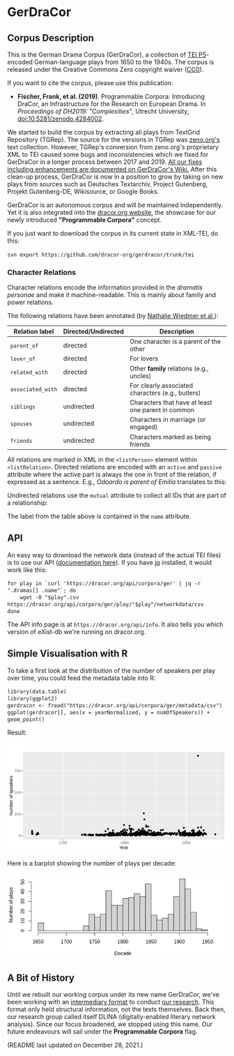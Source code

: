 # GerDraCor
## Corpus Description
This is the German Drama Corpus (GerDraCor), a collection of [TEI P5](https://tei-c.org/guidelines/p5/)-encoded German-language plays from 1650 to the 1940s. The corpus is released under the Creative Commons Zero copyright waiver ([CC0](https://creativecommons.org/share-your-work/public-domain/cc0/)).

If you want to cite the corpus, please use this publication:

- **Fischer, Frank, et al. (2019)**. Programmable Corpora: Introducing DraCor, an Infrastructure for the Research on European Drama. In *Proceedings of DH2019: "Complexities"*, Utrecht University, [doi:10.5281/zenodo.4284002](https://doi.org/10.5281/zenodo.4284002).

We started to build the corpus by extracting all plays from TextGrid Repository (TGRep). The source for the versions in TGRep was [zeno.org's](http://www.zeno.org/) text collection. However, TGRep's conversion from zeno.org's proprietary XML to TEI caused some bugs and inconsistencies which we fixed for GerDraCor in a longer process between 2017 and 2019. [All our fixes including enhancements are documented on GerDraCor's Wiki.](https://github.com/dracor-org/gerdracor/wiki/Documentation-for-Correcting-Plays-from-TextGrid-Repository) After this clean-up process, GerDraCor is now in a position to grow by taking on new plays from sources such as Deutsches Textarchiv, Project Gutenberg, Projekt Gutenberg-DE, Wikisource, or Google Books.

GerDraCor is an autonomous corpus and will be maintained independently. Yet it is also integrated into the [dracor.org website](https://dracor.org/), the showcase for our newly introduced **"Programmable Corpora"** concept.

If you just want to download the corpus in its current state in XML-TEI, do this:

`svn export https://github.com/dracor-org/gerdracor/trunk/tei`

### Character Relations

Character relations encode the information provided in the *dramatis personae* and make it machine-readable. This is mainly about family and power relations.

The following relations have been annotated (by [Nathalie Wiedmer et al.](https://quadrama.github.io/publications/Wiedmer2020aa)):

| Relation label | Directed/Undirected | Description |
| ----- | ----- | ------ |
| `parent_of` | directed | One character is a parent of the other |
| `lover_of` | directed | For lovers |
| `related_with` | directed | Other **family** relations (e.g., uncles) |
| `associated_with` | directed | For clearly associated characters (e.g., butlers) |
| `siblings` | undirected | Characters that have at least one parent in common |
| `spouses` | undirected | Characters in marriage (or engaged) |
| `friends` | undirected | Characters marked as being friends |

All relations are marked in XML in the `<listPerson>` element within `<listRelation>`. Directed relations are encoded with an `active` and `passive` attribute where the active part is always the one in front of the relation, if expressed as a sentence. E.g., *Odoardo is parent of Emilia* translates to this:

  <relation name="parent_of" active="#odoardo_galotti" passive="#emilia" />

Undirected relations use the `mutual` attribute to collect all IDs that are part of a relationship:
	
  <relation name="spouses" mutual="#baerbel #adam"/>

The label from the table above is contained in the `name` attribute.

## API
An easy way to download the network data (instead of the actual TEI files) is to use our API ([documentation here](https://dracor.org/doc/api)). If you have [jq](https://blog.appoptics.com/jq-json/) installed, it would work like this:

```
for play in `curl 'https://dracor.org/api/corpora/ger' | jq -r ".dramas[] .name"`; do
    wget -O "$play".csv https://dracor.org/api/corpora/ger/play/"$play"/networkdata/csv
done
```

The API info page is at `https://dracor.org/api/info`. It also tells you which version of eXist-db we're running on dracor.org.

## Simple Visualisation with R
To take a first look at the distribution of the number of speakers per play over time, you could feed the metadata table into R:

```
library(data.table)
library(ggplot2)
gerdracor <- fread("https://dracor.org/api/corpora/ger/metadata/csv")
ggplot(gerdracor[], aes(x = yearNormalized, y = numOfSpeakers)) + geom_point()
```

Result:

![number of speakers per play over time](numOfSpeakers.png)

Here is a barplot showing the number of plays per decade:

![number of plays per decade](playsPerDecade.png)

## A Bit of History
Until we rebuilt our working corpus under its new name GerDraCor, we've been working with an [intermediary format](https://github.com/dlina/project/tree/master/data/zwischenformat) to conduct [our research](https://dlina.github.io/talks/). This format only held structural information, not the texts themselves. Back then, our research group called itself DLINA (digitally-enabled literary network analysis). Since our focus broadened, we stopped using this name. Our future endeavours will sail under the **Programmable Corpora** flag.

(README last updated on December 28, 2021.)
